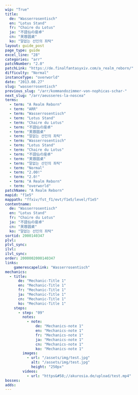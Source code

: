 ```yaml
---
wip: "True"
title:
  de: "Wasserrosentisch"
  en: "Lotus Stand"
  fr: "Chaire du Lotus"
  ja: "不語仙の座卓"
  cn: "芙蓉圆桌"
  ko: "말없는 선인의 좌탁"
layout: guide_post
page_type: guide
excel_line: "28"
categories: "arr"
patchNumber: "2.0"
patchLink: "https://de.finalfantasyxiv.com/a_realm_reborn/"
difficulty: "Normal"
instanceType: "overworld"
date: "2013.08.27"
slug: "wasserrosentisch"
previous_slug: "/arr/kommandozimmer-von-nophicas-schar-"
next_slug: "/arr/aeusseres-la-noscea"
terms:
  - term: "A Realm Reborn"
  - term: "ARR"
  - term: "Wasserrosentisch"
  - term: "Lotus Stand"
  - term: "Chaire du Lotus"
  - term: "不語仙の座卓"
  - term: "芙蓉圆桌"
  - term: "말없는 선인의 좌탁"
  - term: "Wasserrosentisch"
  - term: "Lotus Stand"
  - term: "Chaire du Lotus"
  - term: "不語仙の座卓"
  - term: "芙蓉圆桌"
  - term: "말없는 선인의 좌탁"
  - term: "Normal"
  - term: "2.00!"
  - term: "2.0!"
  - term: "A Realm Reborn"
  - term: "overworld"
patchName: "A Realm Reborn"
mapid: "f1e5"
mappath: "ffxiv/fst_f1/evt/f1e5/level/f1e5"
contentname:
  de: "Wasserrosentisch"
  en: "Lotus Stand"
  fr: "Chaire du Lotus"
  ja: "不語仙の座卓"
  cn: "芙蓉圆桌"
  ko: "말없는 선인의 좌탁"
sortid: 2000140347
plvl: 
plvl_sync: 
ilvl: 
ilvl_sync: 
order: 2000002000140347
links:
    gamerescapelink: "Wasserrosentisch"
mechanics:
  - title:
      de: "Mechanic-Title 1"
      en: "Mechanic-Title 1"
      fr: "Mechanic-Title 1"
      ja: "Mechanic-Title 1"
      cn: "Mechanic-Title 1"
      ko: "Mechanic-Title 1"
    steps:
      - step: "09"
        notes:
          - note:
              de: "Mechanics-note 1"
              en: "Mechanics-note 1"
              fr: "Mechanics-note 1"
              ja: "Mechanics-note 1"
              cn: "Mechanics-note 1"
              ko: "Mechanics-note 1"
        images:
          - url: "/assets/img/test.jpg"
            alt: "/assets/img/test.jpg"
            height: "250px"
        videos:
          - url: "https&#58;//akurosia.de/upload/test.mp4"
bosses:
adds:
---
```

